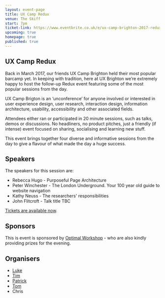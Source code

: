 ```yaml
---
layout: event-page	
title: UX Camp Redux
venue: The Skiff
start: 7pm
ticket-link: https://www.eventbrite.co.uk/e/ux-camp-brighton-2017-redux-tickets-33938435775
upcoming: true
homepage: true
published: true 
---
```


## UX Camp Redux

Back in March 2017, our friends UX Camp Brighton held their most popular barcamp yet. In keeping with tradition, here at UX Brighton we’re extremely happy to host the follow-up Redux event featuring some of the most popular sessions from the day. 

UX Camp Brigton is an ‘unconference’ for anyone involved or interested in user experience design, user research, interaction design, information architecture, usability, accessibility and other associated fields.

Attendees either ran or participated in 20 minute sessions, such as talks, demos or discussions. No headliners, no product pitches, just a friendly (if intense) event focused on sharing, socialising and learning new stuff.

This event brings together four diverse and informative sessions from the day to give a flavour of what made the day a huge success.

## Speakers

The speakers for this session are:
<ul>
<li>Rebecca Hugo - Purposeful Page Architecture</li>
<li>Peter Winchester - The London Underground. Your 100 year old guide to website navigation</li>
<li>Kathy Neuss - The researchers' responsibilities</li>
<li>John Flitcroft - Talk title TBC</li>
</ul>

<a href="https://www.eventbrite.co.uk/e/ux-camp-brighton-2017-redux-tickets-33938435775">Tickets are available now</a>.

## Sponsors

This is event is sponsored by <a href="https://www.optimalworkshop.com/">Optimal Workshop</a> - who are also kindly providing prizes for the evening. 

## Organisers

- <a href="http://uxbrighton.org.uk/about/#luke">Luke</a>
- <a href="http://uxbrighton.org.uk/about/#tim">Tim</a>
- <a href="http://uxbrighton.org.uk/about/#patrick">Patrick</a>
- <a href="http://uxbrighton.org.uk/about/#tom">Tom</a>
- Chris
